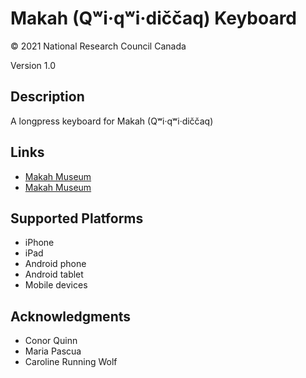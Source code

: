 Makah (Qʷi·qʷi·diččaq) Keyboard
===============================

© 2021 National Research Council Canada

Version 1.0

Description
-----------

A longpress keyboard for Makah (Qʷi·qʷi·diččaq)

Links
-----

 - [Makah Museum](https://makahmuseum.com/)
 - [Makah Museum](https://makahmuseum.com/makah-keyboard/)

Supported Platforms
-------------------

 * iPhone
 * iPad
 * Android phone
 * Android tablet
 * Mobile devices

Acknowledgments
---------------

 - Conor Quinn
 - Maria Pascua
 - Caroline Running Wolf
